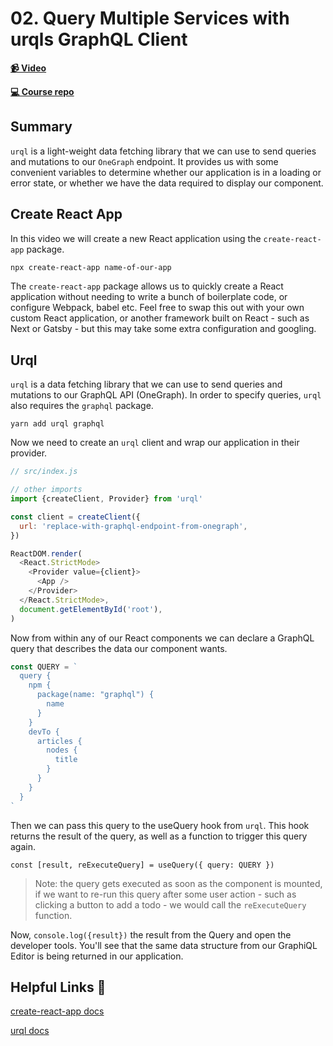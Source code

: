 # 02. Query Multiple Services with urqls GraphQL Client

**[📹 Video](https://egghead.io/lessons/graphql-query-multiple-services-with-urqls-graphql-client?pl=build-a-github-issue-viewer-in-react-and-graphql-be5a)**

**[💻 Course repo](https://github.com/theianjones/egghead-graphql-subscriptions)**

## Summary

`urql` is a light-weight data fetching library that we can use to send queries and mutations to our `OneGraph` endpoint. It provides us with some convenient variables to determine whether our application is in a loading or error state, or whether we have the data required to display our component.

## Create React App

In this video we will create a new React application using the `create-react-app` package.

```bash
npx create-react-app name-of-our-app
```

The `create-react-app` package allows us to quickly create a React application without needing to write a bunch of boilerplate code, or configure Webpack, babel etc. Feel free to swap this out with your own custom React application, or another framework built on React - such as Next or Gatsby - but this may take some extra configuration and googling.

## Urql

`urql` is a data fetching library that we can use to send queries and mutations to our GraphQL API (OneGraph). In order to specify queries, `urql` also requires the `graphql` package.

`yarn add urql graphql`

Now we need to create an `urql` client and wrap our application in their provider.

```js
// src/index.js

// other imports
import {createClient, Provider} from 'urql'

const client = createClient({
  url: 'replace-with-graphql-endpoint-from-onegraph',
})

ReactDOM.render(
  <React.StrictMode>
    <Provider value={client}>
      <App />
    </Provider>
  </React.StrictMode>,
  document.getElementById('root'),
)
```

Now from within any of our React components we can declare a GraphQL query that describes the data our component wants.

```js
const QUERY = `
  query {
    npm {
      package(name: "graphql") {
        name
      }
    }
    devTo {
      articles {
        nodes {
          title
        }
      }
    }
  }
`
```

Then we can pass this query to the useQuery hook from `urql`. This hook returns the result of the query, as well as a function to trigger this query again.

```
const [result, reExecuteQuery] = useQuery({ query: QUERY })
```

> Note: the query gets executed as soon as the component is mounted, if we want to re-run this query after some user action - such as clicking a button to add a todo - we would call the `reExecuteQuery` function.

Now, `console.log({result})` the result from the Query and open the developer tools. You'll see that the same data structure from our GraphiQL Editor is being returned in our application.

## Helpful Links 🤔

[create-react-app docs](https://create-react-app.dev/docs/getting-started)

[urql docs](https://formidable.com/open-source/urql/docs/)

